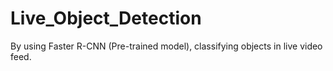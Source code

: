 # Live_Object_Detection
By using Faster R-CNN (Pre-trained model), classifying objects in live video feed.
